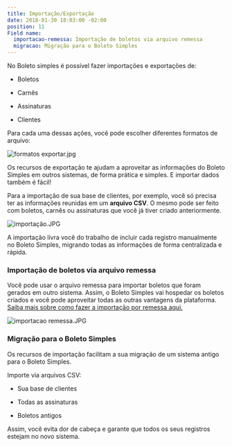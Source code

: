 ```yaml
---
title: Importação/Exportação
date: 2018-01-30 18:03:00 -02:00
position: 11
Field name:
  importacao-remessa: Importação de boletos via arquivo remessa
  migracao: Migração para o Boleto Simples
---
```


No Boleto simples é possível fazer importações e exportações de:

* Boletos

* Carnês

* Assinaturas

* Clientes

Para cada uma dessas ações, você pode escolher diferentes formatos de arquivo:

![formatos exportar.jpg](/uploads/formatos%20exportar.jpg)

Os recursos de exportação te ajudam a aproveitar as informações do Boleto Simples em outros sistemas, de forma prática e simples. E importar dados também é fácil!

Para a importação de sua base de clientes, por exemplo, você só precisa ter as informações reunidas em um **arquivo CSV**. O mesmo pode ser feito com boletos, carnês ou assinaturas que você já tiver criado anteriormente.

![importação.JPG](/uploads/importa%C3%A7%C3%A3o.JPG)

A importação livra você do trabalho de incluir cada registro manualmente no Boleto Simples, migrando todas as informações de forma centralizada e rápida.

### Importação de boletos via arquivo remessa

Você pode usar o arquivo remessa para importar boletos que foram gerados em outro sistema. Assim,  o Boleto Simples vai hospedar os boletos criados e você pode aproveitar todas as outras vantagens da plataforma. [Saiba mais sobre como fazer a importação por remessa aqui.](https://suporte.boletosimples.com.br/article/mu3bwa9lf4-posso-importar-boletos-para-o-boleto-simples-atraves-de-arquivos-remessa)

![importacao remessa.JPG](/uploads/importacao%20remessa.JPG)

### Migração para o Boleto Simples

Os recursos de importação facilitam a sua migração de um sistema antigo para o Boleto Simples.

Importe via arquivos CSV:

* Sua base de clientes

* Todas as assinaturas

* Boletos antigos

Assim, você evita dor de cabeça e garante que todos os seus registros estejam no novo sistema.